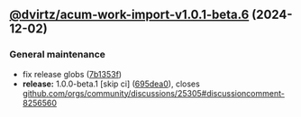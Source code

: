 ## [@dvirtz/acum-work-import-v1.0.1-beta.6](https://github.com/dvirtz/musicbrainz-scripts/compare/@dvirtz/acum-work-import-v1.0.1-beta.5...@dvirtz/acum-work-import-v1.0.1-beta.6) (2024-12-02)


### General maintenance

* fix release globs ([7b1353f](https://github.com/dvirtz/musicbrainz-scripts/commit/7b1353f2925497911c50cf6a2ad097f3e07eb2c3))
* **release:** 1.0.0-beta.1 [skip ci] ([695dea0](https://github.com/dvirtz/musicbrainz-scripts/commit/695dea0aa961a64766dde5fab02e67131fa0e115)), closes [github.com/orgs/community/discussions/25305#discussioncomment-8256560](https://github.com/dvirtz/github.com/orgs/community/discussions/25305/issues/discussioncomment-8256560)
